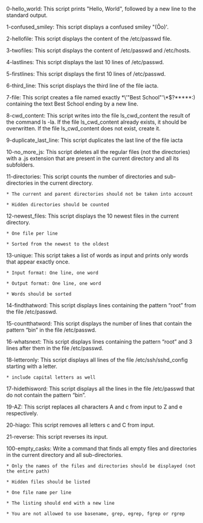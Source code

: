 0-hello_world: This script prints "Hello, World", followed by a new line to the standard output.

1-confused_smiley: This script displays a confused smiley "(Ôo)'.

2-hellofile: This script displays the content of the /etc/passwd file.

3-twofiles: This script displays the content of /etc/passwd and /etc/hosts.

4-lastlines: This script displays the last 10 lines of /etc/passwd.

5-firstlines: This script displays the first 10 lines of /etc/passwd.

6-third_line: This script displays the third line of the file iacta.

7-file: This script creates a file named exactly \*\\'"Best School"\'\\*$\?\*\*\*\*\*:) containing the text Best School ending by a new line.

8-cwd_content: This script writes into the file ls_cwd_content the result of the command ls -la. If the file ls_cwd_content already exists, it should be overwritten. If the file ls_cwd_content does not exist, create it.

9-duplicate_last_line: This script duplicates the last line of the file iacta

10-no_more_js: This script deletes all the regular files (not the directories) with a .js extension that are present in the current directory and all its subfolders.

11-directories: This script counts the number of directories and sub-directories in the current directory.

	* The current and parent directories should not be taken into account

	* Hidden directories should be counted

12-newest_files: This script displays the 10 newest files in the current directory.

	* One file per line
	
	* Sorted from the newest to the oldest

13-unique: This script takes a list of words as input and prints only words that appear exactly once.

	* Input format: One line, one word
	
	* Output format: One line, one word

	* Words should be sorted

14-findthatword: This script displays lines containing the pattern “root” from the file /etc/passwd.

15-countthatword: This script displays the number of lines that contain the pattern “bin” in the file /etc/passwd.

16-whatsnext: This script displays lines containing the pattern “root” and 3 lines after them in the file /etc/passwd.

18-letteronly: This script displays all lines of the file /etc/ssh/sshd_config starting with a letter.

	* include capital letters as well

17-hidethisword: This script displays all the lines in the file /etc/passwd that do not contain the pattern “bin”.

19-AZ: This script replaces all characters A and c from input to Z and e respectively.

20-hiago: This script removes all letters c and C from input.

21-reverse: This script reverses its input.

100-empty_casks: Write a command that finds all empty files and directories in the current directory and all sub-directories.

	* Only the names of the files and directories should be displayed (not the entire path)

	* Hidden files should be listed
	
	* One file name per line

	* The listing should end with a new line

	* You are not allowed to use basename, grep, egrep, fgrep or rgrep

